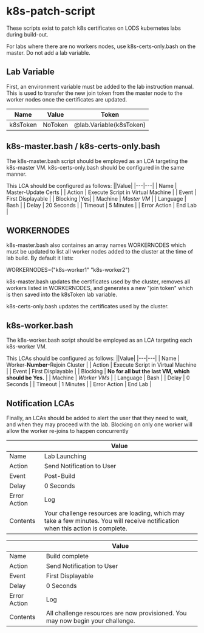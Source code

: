 # k8s-patch-script

These scripts exist to patch k8s certificates on LODS kubernetes labs during build-out.

For labs where there are no workers nodes, use k8s-certs-only.bash on the master. Do not add a lab variable.

## Lab Variable
First, an environment variable must be added to the lab instruction manual. 
This is used to transfer the new join token from the master node to the worker nodes once the certificates are updated.

| Name	| Value |	Token	|
|---|---|---|
| k8sToken | NoToken | @lab.Variable(k8sToken)	|

## k8s-master.bash / k8s-certs-only.bash
The k8s-master.bash script should be employed as an LCA targeting the k8s-master VM.
k8s-certs-only.bash should be configured in the same manner.

This LCA should be configured as follows:
||Value|
|---|---|
| Name	| Master-Update Certs |
| Action	| Execute Script in Virtual Machine |
| Event | First Displayable |
| Blocking |Yes|
| Machine |	*Master VM* |
| Language |	Bash |
| Delay | 20 Seconds |
| Timeout	| 5 Minutes |
| Error Action |	End Lab |

 ## WORKERNODES
 k8s-master.bash also containes an array names WORKERNODES which must be updated to list all worker nodes added to the cluster at the time of lab build.
 By default it lists:
 
 WORKERNODES=("k8s-worker1" "k8s-worker2")

k8s-master.bash updates the certificates used by the cluster, removes all workers listed in WORKERNODES, and generates a new "join token" which is then saved into the k8sToken lab variable.

k8s-certs-only.bash updates the certificates used by the cluster.

## k8s-worker.bash
The k8s-worker.bash script should be employed as an LCA targeting each k8s-worker VM.

This LCAs should be configured as follows:
||Value|
|---|---|
| Name	| Worker-**Number**-Rejoin Cluster |
| Action	| Execute Script in Virtual Machine |
| Event | First Displayable |
| Blocking | **No for all but the last VM, which should be Yes.** |
| Machine |	*Worker VMs* |
| Language |	Bash |
| Delay | 0 Seconds |
| Timeout	| 1 Minutes |
| Error Action |	End Lab |

## Notification LCAs
Finally, an LCAs should be added to alert the user that they need to wait, and when they may proceed with the lab.
Blocking on only one worker will allow the worker re-joins to happen concurrently

||Value|
|---|---|
| Name	| Lab Launching |
| Action	| Send Notification to User |
| Event | Post-Build |
| Delay | 0 Seconds |
| Error Action |	Log |
| Contents | Your challenge resources are loading, which may take a few minutes. You will receive notification when this action is complete. |

||Value|
|---|---|
| Name	| Build complete |
| Action	| Send Notification to User |
| Event | First Displayable |
| Delay | 0 Seconds |
| Error Action |	Log |
| Contents | All challenge resources are now provisioned. You may now begin your challenge. |
